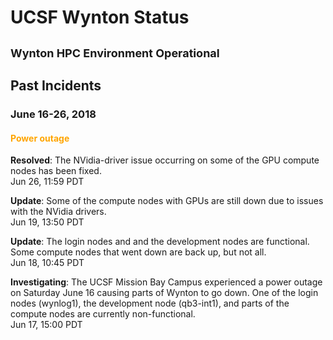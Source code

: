 # UCSF Wynton Status

<div class="alert alert-info" role="alert" style="margin-top: 3ex; margin-bottom: 3ex; font-size: large;">
<strong>Wynton HPC Environment Operational</strong>
</div>

<!--
<div class="alert alert-warning" role="alert" style="margin-top: 3ex; margin-bottom: 3ex; font-size: large;">
<strong>Some Wynton HPC compute nodes are down</strong>
</div>
-->

## Past Incidents

### June 16-26, 2018

#### <span style="color: orange;">Power outage</span>

**Resolved**: The NVidia-driver issue occurring on some of the GPU compute nodes has been fixed.
<br><span class="timestamp">Jun 26, 11:59 PDT</span>

**Update**: Some of the compute nodes with GPUs are still down due to issues with the NVidia drivers.
<br><span class="timestamp">Jun 19, 13:50 PDT</span>

**Update**: The login nodes and and the development nodes are functional. Some compute nodes that went down are back up, but not all.
<br><span class="timestamp">Jun 18, 10:45 PDT</span>

**Investigating**: The UCSF Mission Bay Campus experienced a power outage on Saturday June 16 causing parts of Wynton to go down.  One of the login nodes (wynlog1), the development node (qb3-int1), and parts of the compute nodes are currently non-functional.
<br><span class="timestamp">Jun 17, 15:00 PDT</span>
